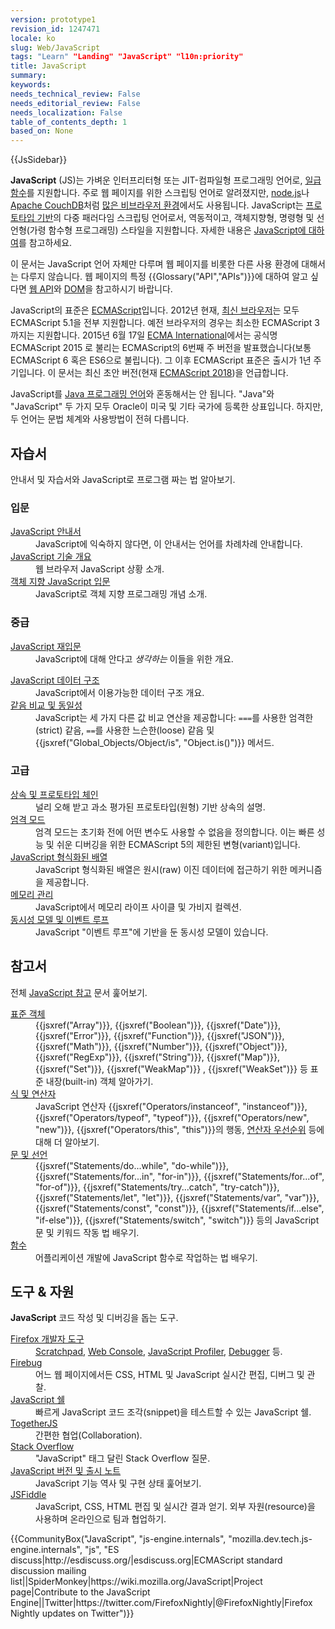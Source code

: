```yaml
---
version: prototype1
revision_id: 1247471
locale: ko
slug: Web/JavaScript
tags: "Learn" "Landing" "JavaScript" "l10n:priority"
title: JavaScript
summary: 
keywords: 
needs_technical_review: False
needs_editorial_review: False
needs_localization: False
table_of_contents_depth: 1
based_on: None
---
```

<div>{{JsSidebar}}</div>

<p class="summary"><strong>JavaScript</strong> (JS)는 가벼운 인터프리터형 또는 JIT-컴파일형&nbsp;프로그래밍 언어로, <a href="https://en.wikipedia.org/wiki/First-class_functions" title="https://en.wikipedia.org/wiki/First-class_functions">일급 함수</a>를 지원합니다. 주로 웹 페이지를 위한 스크립팅 언어로 알려졌지만, <a class="external" href="https://nodejs.org/">node.js</a>나 <a href="https://couchdb.apache.org/">Apache CouchDB</a>처럼 <a class="external" href="https://en.wikipedia.org/wiki/JavaScript#Uses_outside_web_pages">많은 비브라우저 환경</a>에서도 사용됩니다. JavaScript는 <a class="mw-redirect" href="https://en.wikipedia.org/wiki/Prototype-based_programming" title="Prototype-based">프로토타입 기반</a>의 다중 패러다임 스크립팅 언어로서, 역동적이고, 객체지향형, 명령형 및 선언형(가령 함수형 프로그래밍) 스타일을 지원합니다. 자세한 내용은 <a href="/ko/docs/Web/JavaScript/About">JavaScript에 대하여</a>를 참고하세요.</p>

<p>이 문서는&nbsp;JavaScript 언어 자체만 다루며 웹 페이지를 비롯한 다른 사용 환경에 대해서는 다루지 않습니다. 웹 페이지의 특정 {{Glossary("API","APIs")}}에 대하여 알고 싶다면 <a href="/ko/docs/Web/API">웹 API</a>와 <a href="/ko/docs/DOM">DOM</a>을 참고하시기 바랍니다.</p>

<p>JavaScript의 표준은 <a href="/ko/docs/Web/JavaScript/언어_리소스">ECMAScript</a>입니다. 2012년 현재, <a href="http://kangax.github.io/compat-table/es5/">최신 브라우저</a>는 모두 ECMAScript 5.1을 전부 지원합니다. 예전 브라우저의 경우는 최소한 ECMAScript 3까지는 지원합니다. 2015년 6월 17일 <a href="http://www.ecma-international.org">ECMA International</a>에서는 공식명 ECMAScript 2015 로 불리는&nbsp;ECMAScript의 6번째 주&nbsp;버전을&nbsp;발표했습니다(보통 ECMAScript 6 혹은 ES6으로&nbsp;불립니다). 그 이후 ECMAScript 표준은 출시가 1년 주기입니다. 이 문서는 최신 초안 버전(현재 <a class="external" href="http://tc39.github.io/ecma262/">ECMAScript 2018</a>)을 언급합니다.</p>

<p>JavaScript를 <a href="http://en.wikipedia.org/wiki/Java_(programming_language)">Java 프로그래밍 언어</a>와 혼동해서는 안 됩니다. "Java"와 "JavaScript" 두 가지 모두 Oracle이 미국 및 기타 국가에 등록한 상표입니다. 하지만, 두 언어는 문법 체계와 사용방법이 전혀 다릅니다.</p>

<div class="column-container">
<div class="column-half">
<h2 id="자습서">자습서</h2>

<p>안내서 및 자습서와 JavaScript로 프로그램 짜는 법 알아보기.</p>

<h3 id="입문">입문</h3>

<dl>
 <dt><a href="/ko/docs/Web/JavaScript/Guide" title="JavaScript Guide">JavaScript 안내서</a></dt>
 <dd>JavaScript에 익숙하지 않다면, 이 안내서는 언어를 차례차례 안내합니다.</dd>
 <dt><a href="/ko/docs/Web/JavaScript/JavaScript_technologies_overview" title="JavaScript technologies overview">JavaScript 기술 개요</a></dt>
 <dd>웹 브라우저 JavaScript 상황 소개.</dd>
 <dt><a href="/ko/docs/Web/JavaScript/Introduction_to_Object-Oriented_JavaScript" title="Introduction to Object Oriented JavaScript">객체 지향 JavaScript 입문</a></dt>
 <dd>JavaScript로 객체 지향 프로그래밍 개념 소개.</dd>
</dl>

<h3 id="중급">중급</h3>

<dl>
 <dt><a href="/ko/docs/A_re-introduction_to_JavaScript" title="A re-introduction to JavaScript">JavaScript 재입문</a></dt>
 <dd>JavaScript에 대해 안다고 <em>생각하는</em> 이들을 위한 개요.</dd>
</dl>

<dl>
 <dt><a href="/ko/docs/Web/JavaScript/Data_structures" title="JavaScript data structures">JavaScript 데이터 구조</a></dt>
 <dd>JavaScript에서 이용가능한 데이터 구조 개요.</dd>
 <dt><a href="/ko/docs/Web/JavaScript/Equality_comparisons_and_sameness" title="Equality comparisons and sameness">같음 비교 및 동일성</a></dt>
 <dd>JavaScript는 세 가지 다른 값 비교 연산을 제공합니다: <code>===</code>를 사용한 엄격한(strict) 같음, <code>==</code>를 사용한 느슨한(loose) 같음 및 {{jsxref("Global_Objects/Object/is", "Object.is()")}} 메서드.</dd>
</dl>

<h3 id="고급">고급</h3>

<dl>
 <dt><a href="/ko/docs/Web/JavaScript/Guide/Inheritance_and_the_prototype_chain" title="Inheritance and the prototype chain">상속 및 프로토타입 체인</a></dt>
 <dd>널리 오해 받고 과소 평가된 프로토타입(원형) 기반 상속의 설명.</dd>
 <dt><a href="/ko/docs/Web/JavaScript/Reference/Strict_mode" title="Strict mode">엄격 모드</a></dt>
 <dd>엄격 모드는 초기화 전에 어떤 변수도 사용할 수 없음을 정의합니다. 이는&nbsp;빠른 성능 및 쉬운 디버깅을 위한 ECMAScript 5의 제한된 변형(variant)입니다.</dd>
 <dt><a href="/ko/docs/Web/JavaScript/Typed_arrays" title="JavaScript typed arrays">JavaScript 형식화된 배열</a></dt>
 <dd>JavaScript 형식화된 배열은 원시(raw) 이진 데이터에 접근하기 위한 메커니즘을 제공합니다.</dd>
 <dt><a href="/ko/docs/Web/JavaScript/Memory_Management">메모리 관리</a></dt>
 <dd>JavaScript에서 메모리 라이프 사이클 및 가비지 컬렉션.</dd>
 <dt><a href="/ko/docs/Web/JavaScript/EventLoop" title="Concurrency model and Event Loop">동시성 모델 및 이벤트 루프</a></dt>
 <dd>JavaScript "이벤트 루프"에 기반을 둔 동시성 모델이 있습니다.</dd>
</dl>
</div>

<div class="column-half">
<h2 id="참고서">참고서</h2>

<p>전체 <a href="/ko/docs/Web/JavaScript/Reference" title="JavaScript reference">JavaScript 참고</a> 문서 훑어보기.</p>

<dl>
 <dt><a href="/ko/docs/Web/JavaScript/Reference/Global_Objects" title="Standard objects">표준 객체</a></dt>
 <dd>{{jsxref("Array")}}, {{jsxref("Boolean")}}, {{jsxref("Date")}}, {{jsxref("Error")}}, {{jsxref("Function")}}, {{jsxref("JSON")}}, {{jsxref("Math")}}, {{jsxref("Number")}}, {{jsxref("Object")}}, {{jsxref("RegExp")}}, {{jsxref("String")}}, {{jsxref("Map")}}, {{jsxref("Set")}}, {{jsxref("WeakMap")}} , {{jsxref("WeakSet")}} 등 표준 내장(built-in) 객체 알아가기.</dd>
 <dt><a href="/ko/docs/Web/JavaScript/Reference/Operators" title="Expressions and operators">식 및 연산자</a></dt>
 <dd>JavaScript 연산자 {{jsxref("Operators/instanceof", "instanceof")}}, {{jsxref("Operators/typeof", "typeof")}}, {{jsxref("Operators/new", "new")}}, {{jsxref("Operators/this", "this")}}의 행동, <a href="/ko/docs/Web/JavaScript/Reference/Operators/연산자_우선순위" title="operator precedence">연산자 우선순위</a> 등에 대해 더 알아보기.</dd>
 <dt><a href="/ko/docs/Web/JavaScript/Reference/Statements" title="Statements and declarations">문 및 선언</a></dt>
 <dd>{{jsxref("Statements/do...while", "do-while")}}, {{jsxref("Statements/for...in", "for-in")}}, {{jsxref("Statements/for...of", "for-of")}}, {{jsxref("Statements/try...catch", "try-catch")}}, {{jsxref("Statements/let", "let")}}, {{jsxref("Statements/var", "var")}}, {{jsxref("Statements/const", "const")}}, {{jsxref("Statements/if...else", "if-else")}}, {{jsxref("Statements/switch", "switch")}} 등의 JavaScript 문 및 키워드 작동 법 배우기.</dd>
 <dt><a href="/ko/docs/Web/JavaScript/Reference/Functions" title="Functions">함수</a></dt>
 <dd>어플리케이션 개발에 JavaScript 함수로 작업하는 법 배우기.</dd>
</dl>

<h2 id="도구_자원" title="Tools &amp; resources">도구 &amp; 자원</h2>

<p><strong>JavaScript</strong> 코드 작성 및 디버깅을 돕는 도구.</p>

<dl>
 <dt><a href="/ko/docs/도구들" title="Firefox Developer Tools">Firefox 개발자 도구</a></dt>
 <dd><a href="/ko/docs/도구들/Scratchpad">Scratchpad</a>, <a href="/ko/docs/도구들/Web_Console">Web Console</a>, <a href="/ko/docs/도구들/Performance">JavaScript Profiler</a>, <a href="/ko/docs/도구들/Debugger">Debugger</a> 등.</dd>
 <dt><a class="external" href="http://www.getfirebug.com/">Firebug</a></dt>
 <dd>어느 웹 페이지에서든 CSS, HTML 및 JavaScript 실시간 편집, 디버그 및 관찰.</dd>
 <dt><a href="/ko/docs/Web/JavaScript/Shells">JavaScript 쉘</a></dt>
 <dd>빠르게 JavaScript 코드 조각(snippet)을 테스트할 수 있는 JavaScript 쉘.</dd>
 <dt><a href="https://togetherjs.com/">TogetherJS</a></dt>
 <dd>간편한 협업(Collaboration).</dd>
 <dt><a href="http://stackoverflow.com/questions/tagged/javascript">Stack Overflow</a></dt>
 <dd>"JavaScript" 태그 달린 Stack Overflow 질문.</dd>
 <dt><a href="/ko/docs/Web/JavaScript/New_in_JavaScript" title="JavaScript versions and release notes">JavaScript 버전 및 출시 노트</a></dt>
 <dd>JavaScript 기능 역사 및 구현 상태 훑어보기.</dd>
 <dt><a href="https://jsfiddle.net/">JSFiddle</a></dt>
 <dd>JavaScript, CSS, HTML 편집 및 실시간 결과 얻기. 외부 자원(resource)을 사용하며&nbsp;온라인으로 팀과 협업하기.</dd>
</dl>
</div>
</div>

<p>{{CommunityBox("JavaScript", "js-engine.internals", "mozilla.dev.tech.js-engine.internals", "js", "ES discuss|http://esdiscuss.org/|esdiscuss.org|ECMAScript standard discussion mailing list||SpiderMonkey|https://wiki.mozilla.org/JavaScript|Project page|Contribute to the JavaScript Engine||Twitter|https://twitter.com/FirefoxNightly|@FirefoxNightly|Firefox Nightly updates on Twitter")}}</p>

